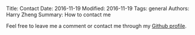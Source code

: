 Title: Contact
Date: 2016-11-19
Modified: 2016-11-19
Tags: general
Authors: Harry Zheng
Summary: How to contact me


Feel free to leave me a comment or contact me through my [Github profile](https://github.com/hazelement). 